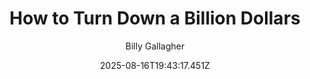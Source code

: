 ---
title: "How to Turn Down a Billion Dollars"
date: "2025-08-16T19:43:17.451Z"
author: "Billy Gallagher"
read_year: "NO"
recommendation: '3'
url: /bookshelf/how-to-turn-down-a-billion-dollars
---